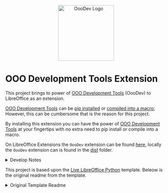 <p align="center">
<img src="https://user-images.githubusercontent.com/4193389/260558706-6a975af5-0815-4d85-987a-6f8b3ff20609.png" alt="OooDev Logo" width="174" height="174">
</p>

# OOO Development Tools Extension

This project brings to power of [OOO Development Tools] (OooDev) to LibreOffice as an extension.

[OOO Development Tools] can be [pip installed](https://pypi.org/project/ooo-dev-tools/) or [compiled into a macro](https://oooscript.readthedocs.io/en/latest/); However, this can be cumbersome that is the reason for this project.

By installing this extension you can have the power of [OOO Development Tools] at your fingertips with no extra need to pip install or compile into a macro.

On LibreOffice Extensions the `OooDev` extension can be found [here](https://extensions.libreoffice.org/en/extensions/show/41700), locally the `OooDev` extension can is found in the [dist](dist) folder.

<details>
<summary>Develop Notes</summary>

## Development

To update the extension from the development container, run the following command:

```bash
poetry update
```

This command will install the latest verssion of [OOO Development Tools].

Edit the `pyproject.toml` file and update the version number.

Then run the following command:


```bash
python -m app build
```

This command will build the extension and place it in the [dist](dist) folder. The build command also will automatically update the `dist/ooodev.ext.update.xml`. That's it. You can now install the extension.

</details>

This project is based upon the [Live LibreOffice Python](https://github.com/Amourspirit/live-libreoffice-python) template. Beleow is the original readme from the template.

<details>
<summary>Original Template Readme</summary>

# Live LibreOffice Python

Live LibreOffice Python is a complete development environment for creating, debugging and testing python scripts. It leverages the power of [VS Code] and has [LibreOffice] baked in that can be access via the internal web browser or via your local web browser which allows for a much more pleasant and consistent debugging experience.

With the power of [GitHub Codespaces](https://docs.github.com/en/codespaces/overview) it is possible to have [VS Code] and [LibreOffice] running together. One big benefit is a isolated and [VS Code]/[LibreOffice] environment.

Locally a project based upon this template can also be run in a [Development Container](https://code.visualstudio.com/remote/advancedcontainers/overview).

It is also possible to use [GitHub CLI/CD] to create a workflow that test your project with the presents of LibreOffice. This template has a working example of testing using [GitHub CLI/CD].

There are Built in [Tools](https://github.com/Amourspirit/live-libreoffice-python/wiki/Tools) such as [gitget](https://github.com/Amourspirit/live-libreoffice-python/wiki/Tools#gitget) that allow you to quickly add examples to your project from sources such as [LibreOffice Python UNO Examples]. Also there is a built in [console](https://github.com/Amourspirit/live-libreoffice-python/wiki/Console) to help debug the [API](https://api.libreoffice.org/).

This templated can also be leveraged to demonstrate working examples of code.

[![image](https://github.com/Amourspirit/live-libreoffice-python/assets/4193389/35758c26-63b7-48f9-99c0-84dd19b26a8f)](https://github.com/Amourspirit/live-libreoffice-python/assets/4193389/35758c26-63b7-48f9-99c0-84dd19b26a8f)

## Getting Started

See the [Getting Started](https://github.com/Amourspirit/live-libreoffice-python/wiki/Getting-Started) in the [Wiki](https://github.com/Amourspirit/live-libreoffice-python/wiki).

</details>

[VS Code]:https://code.visualstudio.com/

[LibreOffice]:https://www.libreoffice.org/
[GitHub CLI/CD]:https://resources.github.com/ci-cd/
[LibreOffice Python UNO Examples]:https://github.com/Amourspirit/python-ooouno-ex
[OOO Development Tools]: https://python-ooo-dev-tools.readthedocs.io/en/main/index.html